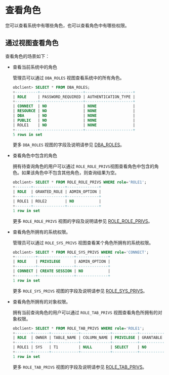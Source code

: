 # 查看角色

您可以查看系统中有哪些角色，也可以查看角色中有哪些权限。

## 通过视图查看角色

查看角色的场景如下：

* 查看当前系统中的角色

  管理员可以通过 `DBA_ROLES` 视图查看系统中的所有角色。

  ```sql
  obclient> SELECT * FROM DBA_ROLES;
  +----------+-------------------+---------------------+
  | ROLE     | PASSWORD_REQUIRED | AUTHENTICATION_TYPE |
  +----------+-------------------+---------------------+
  | CONNECT  | NO                | NONE                |
  | RESOURCE | NO                | NONE                |
  | DBA      | NO                | NONE                |
  | PUBLIC   | NO                | NONE                |
  | ROLE1    | NO                | NONE                |
  +----------+-------------------+---------------------+
  5 rows in set
  ```

  更多 `DBA_ROLES` 视图的字段及说明请参见 [DBA_ROLES](../../../../../../7.reference/14.system-reference/5.system-view-for-oracle/2.dictionary-view-6/91.DBA_ROLES-1.md)。
  
* 查看角色中包含的角色

  拥有待查询角色的用户可以通过 `ROLE_ROLE_PRIVS`视图查看角色中包含的角色。如果该角色中不包含其他角色，则查询结果为空。

  ```sql
  obclient> SELECT * FROM ROLE_ROLE_PRIVS WHERE role='ROLE1';
  +-------+--------------+--------------+
  | ROLE  | GRANTED_ROLE | ADMIN_OPTION |
  +-------+--------------+--------------+
  | ROLE1 | ROLE2        | NO           |
  +-------+--------------+--------------+
  1 row in set
  ```

  更多 `ROLE_ROLE_PRIVS` 视图的字段及说明请参见 [ROLE_ROLE_PRIVS](../../../../../../7.reference/14.system-reference/5.system-view-for-oracle/2.dictionary-view-6/199.ROLE_ROLE_PRIVS-1.md)。
  
* 查看角色所拥有的系统权限。

  管理员可以通过 `ROLE_SYS_PRIVS` 视图查看某个角色所拥有的系统权限。

  ```sql
  obclient> SELECT * FROM ROLE_SYS_PRIVS WHERE role='CONNECT';
  +---------+----------------+--------------+
  | ROLE    | PRIVILEGE      | ADMIN_OPTION |
  +---------+----------------+--------------+
  | CONNECT | CREATE SESSION | NO           |
  +---------+----------------+--------------+
  1 row in set
  ```

  更多 `ROLE_SYS_PRIVS` 视图的字段及说明请参见 [ROLE_SYS_PRIVS](../../../../../../7.reference/14.system-reference/5.system-view-for-oracle/2.dictionary-view-6/198.ROLE_SYS_PRIVS-1.md)。
  
* 查看角色所拥有的对象权限。

  拥有当前查询角色的用户可以通过 `ROLE_TAB_PRIVS` 视图查看角色所拥有的对象权限。

  ```sql
  obclient> SELECT * FROM ROLE_TAB_PRIVS WHERE role='ROLE1';
  +-------+-------+------------+-------------+-----------+-----------+
  | ROLE  | OWNER | TABLE_NAME | COLUMN_NAME | PRIVILEGE | GRANTABLE |
  +-------+-------+------------+-------------+-----------+-----------+
  | ROLE1 | SYS   | T1         | NULL        | SELECT    | NO        |
  +-------+-------+------------+-------------+-----------+-----------+
  1 row in set
  ```

  更多 `ROLE_TAB_PRIVS` 视图的字段及说明请参见 [ROLE_TAB_PRIVS](../../../../../../7.reference/14.system-reference/5.system-view-for-oracle/2.dictionary-view-6/197.ROLE_TAB_PRIVS-1.md)。
  
